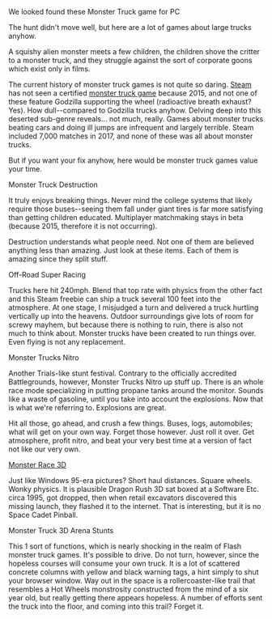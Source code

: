 We looked found these Monster Truck game for PC

The hunt didn't move well, but here are a lot of games about large trucks anyhow.

A squishy alien monster meets a few children, the children shove the critter to a monster truck, and they struggle against the sort of corporate goons which exist only in films.

The current history of monster truck games is not quite so daring. <a href="https://steamcommunity.com/">Steam</a> has not seen a certified <a href="http://monsterstruckgames.org/">monster truck game</a> because 2015, and not one of these feature Godzilla supporting the wheel (radioactive breath exhaust? Yes). How dull--compared to Godzilla trucks anyhow. Delving deep into this deserted sub-genre reveals... not much, really. Games about monster trucks beating cars and doing ill jumps are infrequent and largely terrible. Steam included 7,000 matches in 2017, and none of these was all about monster trucks.

But if you want your fix anyhow, here would be monster truck games value your time.

Monster Truck Destruction

It truly enjoys breaking things. Never mind the college systems that likely require those buses--seeing them fall under giant tires is far more satisfying than getting children educated. Multiplayer matchmaking stays in beta (because 2015, therefore it is not occurring).

Destruction understands what people need. Not one of them are believed anything less than amazing. Just look at these items. Each of them is amazing since they split stuff.

Off-Road Super Racing

Trucks here hit 240mph. Blend that top rate with physics from the other fact and this Steam freebie can ship a truck several 100 feet into the atmosphere. At one stage, I misjudged a turn and delivered a truck hurtling vertically up into the heavens. Outdoor surroundings give lots of room for screwy mayhem, but because there is nothing to ruin, there is also not much to think about. Monster trucks have been created to run things over. Even flying is not any replacement.

Monster Trucks Nitro

Another Trials-like stunt festival. Contrary to the officially accredited Battlegrounds, however, Monster Trucks Nitro up stuff up. There is an whole race mode specializing in putting propane tanks around the monitor. Sounds like a waste of gasoline, until you take into account the explosions. Now that is what we're referring to. Explosions are great.

Hit all those, go ahead, and crush a few things. Buses, logs, automobiles; what will get on your own way. Forget those however. Just roll it over. Get atmosphere, profit nitro, and beat your very best time at a version of fact not like our very own.

<a href="http://www.kizid.com/kd-sports/play-monster-race-3d">Monster Race 3D</a>

Just like Windows 95-era pictures? Short haul distances. Square wheels. Wonky physics. It is plausible Dragon Rush 3D sat boxed at a Software Etc. circa 1995, got dropped, then when retail excavators discovered this missing launch, they flashed it to the internet. That is interesting, but it is no Space Cadet Pinball.

Monster Truck 3D Arena Stunts 

This 1 sort of functions, which is nearly shocking in the realm of Flash monster truck games. It's possible to drive. Do not turn, however, since the hopeless courses will consume your own truck. It is a lot of scattered concrete columns with yellow and black warning tags, a hint simply to shut your browser window. Way out in the space is a rollercoaster-like trail that resembles a Hot Wheels monstrosity constructed from the mind of a six year old, but really getting there appears hopeless. A number of efforts sent the truck into the floor, and coming into this trail? Forget it. 
